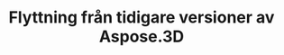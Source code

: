 ﻿---
title: Flyttning från tidigare versioner av Aspose.3D
type: docs
weight: 170
url: /sv/net/migrating-from-earlier-versions-of-aspose-3d/
---

